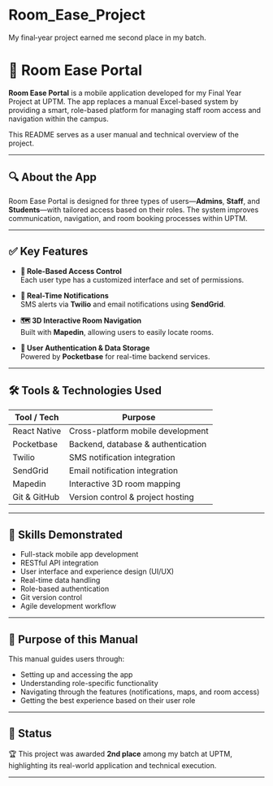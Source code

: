 # Room_Ease_Project
My final‑year project earned me second place in my batch.

# 📱 Room Ease Portal

**Room Ease Portal** is a mobile application developed for my Final Year Project at UPTM. The app replaces a manual Excel-based system by providing a smart, role-based platform for managing staff room access and navigation within the campus.

This README serves as a user manual and technical overview of the project.

---

## 🔍 About the App

Room Ease Portal is designed for three types of users—**Admins**, **Staff**, and **Students**—with tailored access based on their roles. The system improves communication, navigation, and room booking processes within UPTM.

---

## ✅ Key Features

- **🔐 Role-Based Access Control**  
  Each user type has a customized interface and set of permissions.

- **📲 Real-Time Notifications**  
  SMS alerts via **Twilio** and email notifications using **SendGrid**.

- **🗺️ 3D Interactive Room Navigation**  
  Built with **Mapedin**, allowing users to easily locate rooms.

- **🔑 User Authentication & Data Storage**  
  Powered by **Pocketbase** for real-time backend services.

---

## 🛠️ Tools & Technologies Used

| Tool / Tech      | Purpose                              |
|------------------|--------------------------------------|
| React Native     | Cross-platform mobile development    |
| Pocketbase       | Backend, database & authentication   |
| Twilio           | SMS notification integration         |
| SendGrid         | Email notification integration       |
| Mapedin          | Interactive 3D room mapping          |
| Git & GitHub     | Version control & project hosting    |

---

## 🧠 Skills Demonstrated

- Full-stack mobile app development
- RESTful API integration
- User interface and experience design (UI/UX)
- Real-time data handling
- Role-based authentication
- Git version control
- Agile development workflow

---

## 📖 Purpose of this Manual

This manual guides users through:
- Setting up and accessing the app
- Understanding role-specific functionality
- Navigating through the features (notifications, maps, and room access)
- Getting the best experience based on their user role

---

## 📌 Status

🏆 This project was awarded **2nd place** among my batch at UPTM, highlighting its real-world application and technical execution.

---

